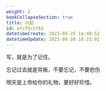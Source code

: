 ```yaml
---
weight: 2
bookCollapseSection: true
title: 兴起
id: efcf5c5f63
datetimeCreate: 2023-09-25 14:40:52
datetimeUpdate: 2023-09-28 18:23:02
---
```

写，就是为了记住。

忘记过去就是背叛，不要忘记，不要悲伤

明天是上帝给你的礼物，要好好珍惜。